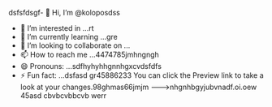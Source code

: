 dsfsfdsgf- 👋 Hi, I’m @koloposdss
- 👀 I’m interested in ...rt
- 🌱 I’m currently learning ...gre
- 💞️ I’m looking to collaborate on ...
- 📫 How to reach me ...4474785jmhngngh
- 😄 Pronouns: ...sdfhyhyhhgnnhgxcvdsfdfs
- ⚡ Fun fact: ...dsfasd
gr45886233
You can click the Preview link to take a look at your changes.98ghmas66jmjm
--->nhgnhbgyjubvnadf.oi.oew
45asd
cbvbcvbbcvb
werr

